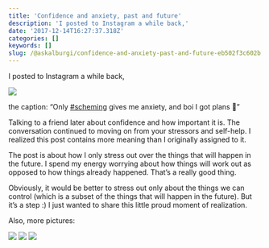 ```yaml
---
title: 'Confidence and anxiety, past and future'
description: 'I posted to Instagram a while back,'
date: '2017-12-14T16:27:37.318Z'
categories: []
keywords: []
slug: /@askalburgi/confidence-and-anxiety-past-and-future-eb502f3c602b
---
```


I posted to Instagram a while back,

![](https://cdn-images-1.medium.com/max/800/1*zXlkJ7ilo1m7CEeuRPUcLw.png)

the caption: “Only [#scheming](https://www.instagram.com/explore/tags/scheming/) gives me anxiety, and boi I got plans 🚀”

Talking to a friend later about confidence and how important it is. The conversation continued to moving on from your stressors and self-help. I realized this post contains more meaning than I originally assigned to it.

The post is about how I only stress out over the things that will happen in the future. I spend my energy worrying about how things will work out as opposed to how things already happened. That’s a really good thing.

Obviously, it would be better to stress out only about the things we can control (which is a subset of the things that will happen in the future). But it’s a step :) I just wanted to share this little proud moment of realization.

Also, more pictures:

![](https://cdn-images-1.medium.com/max/800/1*mx19kFTWUbwV8KBpMW4eEw.png)
![](https://cdn-images-1.medium.com/max/800/1*lVJ5o6GwyjGTDNcNeANnJA.png)
![](https://cdn-images-1.medium.com/max/800/1*3_pVQ9n_GCOr21L_hhVuJQ.png)